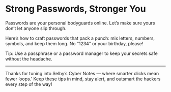 # Strong Passwords, Stronger You

Passwords are your personal bodyguards online. Let’s make sure yours don’t let anyone slip through.

Here’s how to craft passwords that pack a punch: mix letters, numbers, symbols, and keep them long. No “1234” or your birthday, please!

Tip: Use a passphrase or a password manager to keep your secrets safe without the headache.

---

Thanks for tuning into Selby’s Cyber Notes — where smarter clicks mean fewer ‘oops.’ Keep these tips in mind, stay alert, and outsmart the hackers every step of the way!
